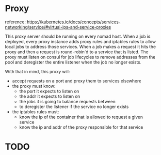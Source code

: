 

# Proxy

reference: https://kubernetes.io/docs/concepts/services-networking/service/#virtual-ips-and-service-proxies


This proxy server should be running on every nomad host. When a job is deployed, every proxy instance adds proxy rules and iptables rules to allow local jobs to address those services. When a job makes a request it hits the proxy and then a request is round-robin'd to a service that is listed. The proxy must listen on consul for job lifecycles to remove addresses from the pool and deregister the entire listener when the job no longer exists.

With that in mind, this proxy will:
 - accept requests on a port and proxy them to services elsewhere
 - the proxy must know:
   - the port it expects to listen on
   - the addr it expects to listen on
   - the jobs it is going to balance requests between
   - to deregister the listener if the service no longer exists
 - the iptables rules must:
   - know the ip of the container that is allowed to request a given service
   - know the ip and addr of the proxy responsible for that service


# TODO
